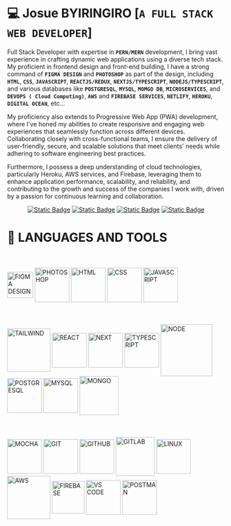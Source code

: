 # :computer: Josue BYIRINGIRO [**`A FULL STACK WEB DEVELOPER`**]

Full Stack Developer with expertise in **`PERN/MERN`** development, I bring vast experience in crafting dynamic web applications using a diverse tech stack. My proficient in frontend design and front-end building, I have a strong command of  **`FIGMA DESIGN`** and  **`PHOTOSHOP`** as part of the design, including  **`HTML`**,  **`CSS`**,  **`JAVASCRIPT`**,  **`REACTJS/REDUX`**,  **`NEXTJS/TYPESCRIPT`**,  **`NODEJS/TYPESCRIPT`**, and various databases like   **`POSTGRESQL`**,  **`MYSQL`**,  **`MOMGO DB`**,  **`MICROSERVICES`**, and  **`DEVOPS ( Cloud Computing)`**,  **`AWS`** and  **`FIREBASE SERVICES`**,  **`NETLIFY`**,  **`HEROKU`**,  **`DIGITAL OCEAN`**, etc...

My proficiency also extends to Progressive Web App (PWA) development, where I've honed my abilities to create responsive and engaging web experiences that seamlessly function across different devices. Collaborating closely with cross-functional teams, I ensure the delivery of user-friendly, secure, and scalable solutions that meet clients' needs while adhering to software engineering best practices.

Furthermore, I possess a deep understanding of cloud technologies, particularly Heroku, AWS services, and Firebase, leveraging them to enhance application performance, scalability, and reliability, and contributing to the growth and success of the companies I work with, driven by a passion for continuous learning and collaboration.

  <p align="center">
      <a href="https://www.linkedin.com/in/josue-byiringiro/"><img alt="Static Badge" src="https://img.shields.io/badge/LinkedIn-blue"></a>
      <a href="k.joshua855@gmail.com"><img alt="Static Badge" src="https://img.shields.io/badge/G-Email-red"></a>
      <a href="https://www.hackerrank.com/certificates/10ef80b2dc3d"><img alt="Static Badge" src="https://img.shields.io/badge/HackerRank-blackgreen"></a>
      <a href="https://codepen.io/key-joshua"><img alt="Static Badge" src="https://img.shields.io/badge/Codepen-gray"></a>
   </p>

# 🧰 LANGUAGES AND TOOLS
<br />
<br />
<img align="center" alt="FIGMA DESIGN" width="60px" src="https://github.com/key-joshua/key-joshua/assets/38179232/50e1b6c7-7424-4b33-a516-70789c443446" />
<img align="center" alt="PHOTOSHOP" width="80px" src="https://github.com/key-joshua/key-joshua/assets/38179232/27579f93-efe8-43a4-b6f5-f5f61a60a0d5" />
<img align="center" alt="HTML" width="80px" src="https://github.com/key-joshua/key-joshua/assets/38179232/af18923c-d40a-4814-bfe8-fa122bc5d247" />
<img align="center" alt="CSS" width="80px" src="https://github.com/key-joshua/key-joshua/assets/38179232/24691170-287e-4ba0-9fad-a9bd4b23c3ee" />
<img align="center" alt="JAVASCRIPT" width="80px" src="https://github.com/key-joshua/key-joshua/assets/38179232/577df20e-acea-4541-862b-000aae8ba0e3" />
<br />
<br />
<br />
<br />
<img align="center" alt="TAILWIND" width="100px" src="https://github.com/key-joshua/key-joshua/assets/38179232/fecfff89-4f1c-42dd-b751-e7eafdbdd83a" />
<img align="center" alt="REACT" width="80px" src="https://github.com/key-joshua/key-joshua/assets/38179232/96560434-1be8-4f6e-b6cb-3020aeda5b0f" />
<img align="center" alt="NEXT" width="80px" src="https://github.com/key-joshua/key-joshua/assets/38179232/db06a6e3-7860-4b94-a750-8c02dd3c9b0b" />
<img align="center" alt="TYPESCRIPT" width="80px" src="https://github.com/key-joshua/key-joshua/assets/38179232/875df88b-f406-4366-9afb-4735f0694ef7" />
<img align="center" alt="NODE" width="120px" src="https://github.com/key-joshua/key-joshua/assets/38179232/22001ba4-3230-47d5-b478-dcf46e950e0d" />
<img align="center" alt="POSTGRESQL" width="80px" src="https://github.com/key-joshua/key-joshua/assets/38179232/77a70995-010e-49cd-b325-868d7ef5584a" />
<img align="center" alt="MYSQL" width="80px" src="https://github.com/key-joshua/key-joshua/assets/38179232/0913cb54-7f03-43de-965e-c047fb90cd51" />
<img align="center" alt="MONGO" width="90px" src="https://github.com/key-joshua/key-joshua/assets/38179232/02a8c634-7f64-4db2-8215-215f0da9d4d6" />
<br />
<br />
<br />
<br />
<img align="center" alt="MOCHA" width="80px" src="https://github.com/key-joshua/key-joshua/assets/38179232/f1bc4592-8577-481d-b510-5165b835022e" />
<img align="center" alt="GIT" width="80px" src="https://github.com/key-joshua/key-joshua/assets/38179232/98c34fba-8675-4491-b4ed-c7ddefafee3b" />
<img align="center" alt="GITHUB" width="80px" src="https://github.com/key-joshua/key-joshua/assets/38179232/09218d40-7525-425c-844f-c5fce3e9b6a3" />
<img align="center" alt="GITLAB" width="90px" src="https://github.com/key-joshua/key-joshua/assets/38179232/905776b5-b652-4911-bfa4-b307d5026b0c" />
<img align="center" alt="LINUX" width="80px" src="https://github.com/key-joshua/key-joshua/assets/38179232/b2b1683a-05c7-4197-b9ea-67a86f8e92de" />
<img align="center" alt="AWS" width="100px" src="https://github.com/key-joshua/key-joshua/assets/38179232/4676297c-0441-4f40-8c12-cf794122e272" />
<img align="center" alt="FIREBASE" width="75px" src="https://github.com/key-joshua/key-joshua/assets/38179232/56c1158e-566b-457a-a7e7-d22f38c556f7" />
<img align="center" alt="VS CODE" width="80px" src="https://github.com/key-joshua/key-joshua/assets/38179232/7eebe8da-2c20-47cf-8a82-030f70e3bbe9" />
<img align="center" alt="POSTMAN" width="80px" src="https://github.com/key-joshua/key-joshua/assets/38179232/d34b1446-af0c-4640-b390-738b55e07b44" />
<br />
<br />
<br />
<br />









